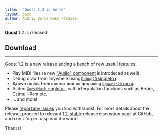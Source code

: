 ```yaml
---
title:  "Goost 1.2 is here!"
layout: post
author: Andrii Doroshenko (Xrayez)
---
```


[**Goost**](https://github.com/goostengine/goost) 1.2 is released!

<!--more-->

## [Download](/download.html)

-----

Goost 1.2 is a new release adding a bunch of new useful features.

* Play MIDI files (a new ["Audio" component](https://goost.readthedocs.io/en/latest/components/audio.html) is introduced as well).
* Debug draw from anywhere using [`Debug2D` singleton](https://github.com/goostengine/goost/pull/162).
* Spawn nodes from scenes and scripts using [`Spawner2D` node](https://github.com/goostengine/goost/pull/165).
* Added [`GoostMath` singleton](https://github.com/goostengine/goost/pull/153), with interpolation functions such as Bezier, Catmull-Rom etc.
* ... and more!

Please
[report any issues](https://github.com/goostengine/goost/issues/new/choose) you
find with Goost. For more details about the release, proceed to relevant
[1.2-stable](https://github.com/goostengine/goost/discussions/169) release
discussion page at GitHub, and don't forget to spread the word!

Thanks!

